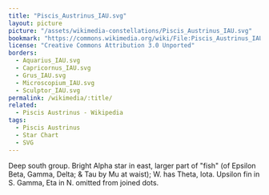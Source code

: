 ```yaml
---
title: "Piscis_Austrinus_IAU.svg"
layout: picture
picture: "/assets/wikimedia-constellations/Piscis_Austrinus_IAU.svg"
bookmark: "https://commons.wikimedia.org/wiki/File:Piscis_Austrinus_IAU.svg"
license: "Creative Commons Attribution 3.0 Unported"
borders:
  - Aquarius_IAU.svg
  - Capricornus_IAU.svg
  - Grus_IAU.svg
  - Microscopium_IAU.svg
  - Sculptor_IAU.svg
permalink: /wikimedia/:title/
related:
  - Piscis Austrinus - Wikipedia
tags:
  - Piscis Austrinus
  - Star Chart
  - SVG
---
```

Deep south group. Bright Alpha star in east, larger part of "fish" (of Epsilon Beta, Gamma, Delta; & Tau by Mu at waist); W. has Theta, Iota. Upsilon fin in S. Gamma, Eta in N. omitted from joined dots.